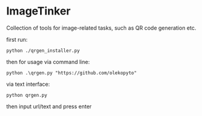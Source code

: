 # ImageTinker
Collection of tools for image-related tasks, such as QR code generation etc.


first run:

    python ./qrgen_installer.py


then for usage via command line:

    python .\qrgen.py "https://github.com/olekopyto" 


via text interface:

    python qrgen.py

then input url/text and press enter